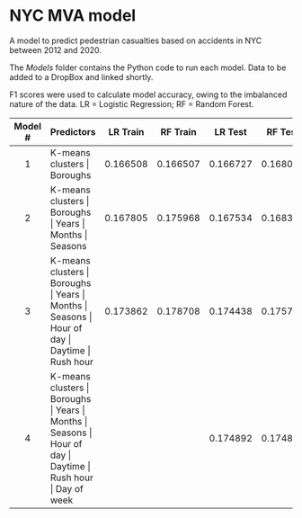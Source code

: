 # NYC MVA model

A model to predict pedestrian casualties based on accidents in NYC between 2012 and 2020.

The _Models_ folder contains the Python code to run each model. Data to be added to a DropBox and linked shortly.

F1 scores were used to calculate model accuracy, owing to the imbalanced nature of the data. LR = Logistic Regression; RF = Random Forest.

| Model # | Predictors | LR Train | RF Train | LR Test | RF Test |
| :---: | :--- | :---: | :---: | :---: | :---: |
| 1 | K-means clusters \| Boroughs | 0.166508 | 0.166507 | 0.166727 | 0.168079 |
| 2 | K-means clusters \| Boroughs \| Years \| Months \| Seasons | 0.167805 | 0.175968 | 0.167534 | 0.168375 |
| 3 | K-means clusters \| Boroughs \| Years \| Months \| Seasons \| Hour of day \| Daytime \| Rush hour | 0.173862 | 0.178708 | 0.174438 | 0.175753 | 
| 4 | K-means clusters \| Boroughs \| Years \| Months \| Seasons \| Hour of day \| Daytime \| Rush hour \| Day of week ||| 0.174892 | 0.174815 |